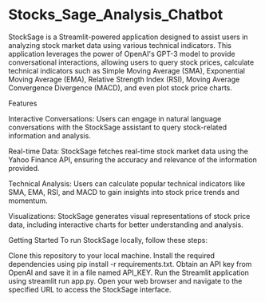 # Stocks_Sage_Analysis_Chatbot
StockSage is a Streamlit-powered application designed to assist users in analyzing stock market data using various technical indicators. This application leverages the power of OpenAI's GPT-3 model to provide conversational interactions, allowing users to query stock prices, calculate technical indicators such as Simple Moving Average (SMA), Exponential Moving Average (EMA), Relative Strength Index (RSI), Moving Average Convergence Divergence (MACD), and even plot stock price charts.

Features

Interactive Conversations: Users can engage in natural language conversations with the StockSage assistant to query stock-related information and analysis.

Real-time Data: StockSage fetches real-time stock market data using the Yahoo Finance API, ensuring the accuracy and relevance of the information provided.

Technical Analysis: Users can calculate popular technical indicators like SMA, EMA, RSI, and MACD to gain insights into stock price trends and momentum.

Visualizations: StockSage generates visual representations of stock price data, including interactive charts for better understanding and analysis.

Getting Started To run StockSage locally, follow these steps:

Clone this repository to your local machine.
Install the required dependencies using pip install -r requirements.txt.
Obtain an API key from OpenAI and save it in a file named API_KEY.
Run the Streamlit application using streamlit run app.py.
Open your web browser and navigate to the specified URL to access the StockSage interface.
